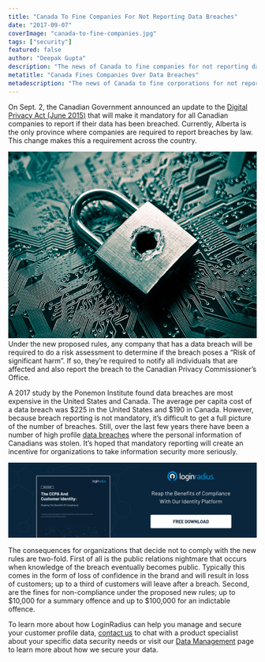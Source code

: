 ```yaml
---
title: "Canada To Fine Companies For Not Reporting Data Breaches"
date: "2017-09-07"
coverImage: "canada-to-fine-companies.jpg"
tags: ["security"]
featured: false 
author: "Deepak Gupta"
description: "The news of Canada to fine companies for not reporting data breaches is making headlines these days. Know what it means for your business."
metatitle: "Canada Fines Companies Over Data Breaches"
metadescription: "The news of Canada to fine corporations for not reporting data breaches is making headlines these days. Know what it means for your company."
---
```


On Sept. 2, the Canadian Government announced an update to the [Digital Privacy Act (June 2015)](https://laws-lois.justice.gc.ca/eng/annualstatutes/2015_32/page-1.html) that will make it mandatory for all Canadian companies to report if their data has been breached. Currently, Alberta is the only province where companies are required to report breaches by law. This change makes this a requirement across the country.

![Data Breach](05_aftermath-100703535-large.jpg)Under the new proposed rules, any company that has a data breach will be required to do a risk assessment to determine if the breach poses a “Risk of significant harm”. If so, they’re required to notify all individuals that are affected and also report the breach to the Canadian Privacy Commissioner’s Office. 

A 2017 study by the Ponemon Institute found data breaches are most expensive in the United States and Canada. The average per capita cost of a data breach was $225 in the United States and $190 in Canada. However, because breach reporting is not mandatory, it’s difficult to get a full picture of the number of breaches. Still, over the last few years there have been a number of high profile [data breaches](https://www.loginradius.com/blog/2019/01/how-do-i-know-if-my-email-has-been-leaked-in-a-data-breach/) where the personal information of Canadians was stolen. It’s hoped that mandatory reporting will create an incentive for organizations to take information security more seriously.

[![ccpa-customer-identity](ccpa-customer-identity.png)](https://www.loginradius.com/resource/the-ccpa-and-customer-identity)


The consequences for organizations that decide not to comply with the new rules are two-fold. First of all is the public relations nightmare that occurs when knowledge of the breach eventually becomes public. Typically this comes in the form of loss of confidence in the brand and will result in loss of customers; up to a third of customers will leave after a breach. Second, are the fines for non-compliance under the proposed new rules; up to $10,000 for a summary offence and up to $100,000 for an indictable offence. 

To learn more about how LoginRadius can help you manage and secure your customer profile data, [contact us](https://www.loginradius.com/contact-sales/) to chat with a product specialist about your specific data security needs or visit our [Data Management](https://www.loginradius.com/data-management-and-governance/) page to learn more about how we secure your data.
